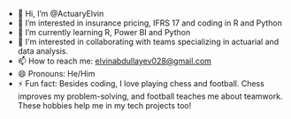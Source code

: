- 👋 Hi, I’m @ActuaryElvin
- 👀 I’m interested in insurance pricing, IFRS 17 and coding in R and Python
- 🌱 I’m currently learning R, Power BI and Python
- 💞️ I'm interested in collaborating with teams specializing in actuarial and data analysis.
- 📫 How to reach me: elvinabdullayev028@gmail.com
- 😄 Pronouns: He/Him
- ⚡ Fun fact: Besides coding, I love playing chess and football. Chess improves my problem-solving, and football teaches me about teamwork. These hobbies help me in my tech projects too!

<!---
ActuaryElvin/ActuaryElvin is a ✨ special ✨ repository because its `README.md` (this file) appears on your GitHub profile.
You can click the Preview link to take a look at your changes.
--->
